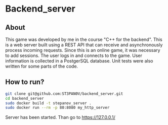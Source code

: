 # Backend_server
## About
This game was developed by me in the course "C++ for the backend". This is a web server built using a REST API that can receive and asynchronously process incoming requests. Since this is an online game, it was necessary to add sessions. The user logs in and connects to the game. User information is collected in a PostgerSQL database. Unit tests were also written for some parts of the code.

## How to run?
```bash
git clone git@github.com:ST3PAN0V/backend_server.git
cd backend_server
sudo docker build -t stepanov_server .
sudo docker run --rm -p 80:8080 my_http_server
```
Server has been started. Than go to https://127.0.0.1/

